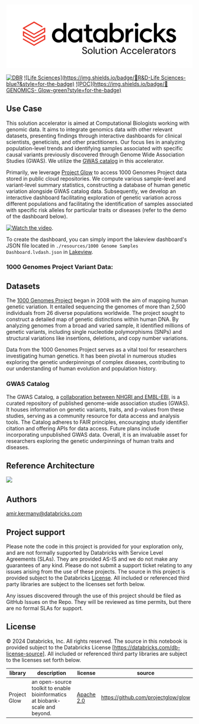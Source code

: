 <img src=https://raw.githubusercontent.com/databricks-industry-solutions/.github/main/profile/solacc_logo.png width="600px">

[![DBR](https://img.shields.io/badge/DBR-HLS-red?logo=databricks&style=for-the-badge)](https://www.databricks.com/solutions/industries/healthcare-and-life-sciences)
[![Life Sciences](https://img.shields.io/badge/🔬R&D-Life Sciences-blue?&style=for-the-badge)](hhttps://www.databricks.com/solutions/industries/life-sciences-industry-solutions)
[![POC](https://img.shields.io/badge/🧬GENOMICS- Glow-green?style=for-the-badge)](https://github.com/projectglow/glow)

## Use Case
This solution accelerator is aimed at Computational Biologists working with genomic data. It aims to integrate genomics data with other relevant datasets, presenting findings through interactive dashboards for clinical scientists, geneticists, and other practitioners. Our focus lies in analyzing population-level trends and identifying samples associated with specific causal variants previously discovered through Genome Wide Association Studies (GWAS). We utilize the [GWAS catalog](https://www.ebi.ac.uk/gwas/) in this accelerator.

Primarily, we leverage [Project Glow](https://github.com/projectglow/glow) to access 1000 Genomes Project data stored in public cloud repositories. We compute various sample-level and variant-level summary statistics, constructing a database of human genetic variation alongside GWAS catalog data. Subsequently, we develop an interactive dashboard facilitating exploration of genetic variation across different populations and facilitating the identification of samples associated with specific risk alleles for particular traits or diseases (refer to the demo of the dashboard below).

[![Watch the video](https://img.youtube.com/vi/Hrr_VY_af7g/0.jpg)](https://www.youtube.com/watch?v=Hrr_VY_af7g). 
  
To create the dashboard, you can simply import the lakeview dashboard's JSON file located in `./resources/1000 Genome Samples Dashboard.lvdash.json` in [Lakeview](https://docs.databricks.com/en/dashboards/lakeview.html).

### 1000 Genomes Project Variant Data: 

## Datasets

The [1000 Genomes Project](https://www.internationalgenome.org/) began in 2008 with the aim of mapping human genetic variation. It entailed sequencing the genomes of more than 2,500 individuals from 26 diverse populations worldwide.
The project sought to construct a detailed map of genetic distinctions within human DNA. By analyzing genomes from a broad and varied sample, it identified millions of genetic variants, including single nucleotide polymorphisms (SNPs) and structural variations like insertions, deletions, and copy number variations.

Data from the 1000 Genomes Project serves as a vital tool for researchers investigating human genetics. It has been pivotal in numerous studies exploring the genetic underpinnings of complex diseases, contributing to our understanding of human evolution and population history.

### GWAS Catalog
The GWAS Catalog, a [collaboration between NHGRI and EMBL-EBI](https://www.ncbi.nlm.nih.gov/pmc/articles/PMC6323933/), is a curated repository of published genome-wide association studies (GWAS). It houses information on genetic variants, traits, and p-values from these studies, serving as a community resource for data access and analysis tools. The Catalog adheres to FAIR principles, encouraging study identifier citation and offering APIs for data access. Future plans include incorporating unpublished GWAS data. Overall, it is an invaluable asset for researchers exploring the genetic underpinnings of human traits and diseases.

## Reference Architecture
[![](https://mermaid.ink/img/pako:eNp1Ustu2zAQ_JUFc0kBp0hkB611KKAHbRRIL1XrHsiioCUqIiKRAkUlNYJ8S4-55OP6CV1Ril0HyYVYDmdnd5Z7T3JTSBKSayvaCq6-ct312_GSrS-A0fjzT65j9i3bhNCJpq0lKF0aBJMRXP-IMqiU6xCSujgSCIBlc8QjtklWIeSVDYJn2hFxDiwVTmytym8Gof-eFsC-a-V2kCChNteDHJydwd8_j0-wrs0dcK5RHlphO2nx6RNEEfO1fhXl0L3H4pi96N_DScK8Ayu7vvYmokH-oD6Q0nTK5UNrTSPsDjon3qJTym6FVUK7V_gvZ3QJ7ErcyFsl7ya190PF082oAPR3WxuLxlALUtFVWyNs8Q5txRMVrST7ME33IaX70BfFA_zc3Q6nMHxvqeo6PEkTek6DAx68gc8nfPnx4jyIZrnBvsKT1XL1YbWAA20x0SilKV0e8MsjHBPIjDTSNkIVuID36A44cZVsJCchhoUsBX4JJ1w_ILVvC-EkLZQzloTO9nJGRO9MttP5833kpErgcBsSlqLuEJU-58u46H7fH_4B3jD-IQ?type=png)](https://mermaid.live/edit#pako:eNp1Ustu2zAQ_JUFc0kBp0hkB611KKAHbRRIL1XrHsiioCUqIiKRAkUlNYJ8S4-55OP6CV1Ril0HyYVYDmdnd5Z7T3JTSBKSayvaCq6-ct312_GSrS-A0fjzT65j9i3bhNCJpq0lKF0aBJMRXP-IMqiU6xCSujgSCIBlc8QjtklWIeSVDYJn2hFxDiwVTmytym8Gof-eFsC-a-V2kCChNteDHJydwd8_j0-wrs0dcK5RHlphO2nx6RNEEfO1fhXl0L3H4pi96N_DScK8Ayu7vvYmokH-oD6Q0nTK5UNrTSPsDjon3qJTym6FVUK7V_gvZ3QJ7ErcyFsl7ya190PF082oAPR3WxuLxlALUtFVWyNs8Q5txRMVrST7ME33IaX70BfFA_zc3Q6nMHxvqeo6PEkTek6DAx68gc8nfPnx4jyIZrnBvsKT1XL1YbWAA20x0SilKV0e8MsjHBPIjDTSNkIVuID36A44cZVsJCchhoUsBX4JJ1w_ILVvC-EkLZQzloTO9nJGRO9MttP5833kpErgcBsSlqLuEJU-58u46H7fH_4B3jD-IQ)

## Authors
<amir.kermany@databricks.com>

## Project support 

Please note the code in this project is provided for your exploration only, and are not formally supported by Databricks with Service Level Agreements (SLAs). They are provided AS-IS and we do not make any guarantees of any kind. Please do not submit a support ticket relating to any issues arising from the use of these projects. The source in this project is provided subject to the Databricks [License](./LICENSE.md). All included or referenced third party libraries are subject to the licenses set forth below.

Any issues discovered through the use of this project should be filed as GitHub Issues on the Repo. They will be reviewed as time permits, but there are no formal SLAs for support. 

## License

&copy; 2024 Databricks, Inc. All rights reserved. The source in this notebook is provided subject to the Databricks License [https://databricks.com/db-license-source].  All included or referenced third party libraries are subject to the licenses set forth below.

| library                                | description             | license    | source                                              |
|----------------------------------------|-------------------------|------------|-----------------------------------------------------|
  Project Glow                           | an open-source toolkit to enable bioinformatics at biobank-scale and beyond.|[Apache 2.0](https://github.com/projectglow/glow/blob/main/LICENSE.txt) | https://github.com/projectglow/glow